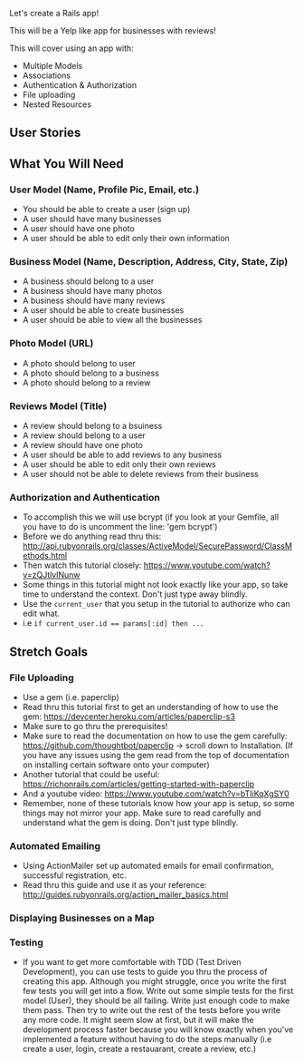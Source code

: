 Let's create a Rails app!

This will be a Yelp like app for businesses with reviews!

This will cover using an app with:
- Multiple Models
- Associations
- Authentication & Authorization
- File uploading
- Nested Resources

## User Stories

## What You Will Need

### User Model (Name, Profile Pic, Email, etc.)
- You should be able to create a user (sign up)
- A user should have many businesses
- A user should have one photo
- A user should be able to edit only their own information

### Business Model (Name, Description, Address, City, State, Zip)
- A business should belong to a user
- A business should have many photos
- A business should have many reviews
- A user should be able to create businesses
- A user should be able to view all the businesses

### Photo Model (URL)
- A photo should belong to user
- A photo should belong to a business
- A photo should belong to a review

### Reviews Model (Title)
- A review should belong to a bsuiness
- A review should belong to a user
- A review should have one photo
- A user should be able to add reviews to any business
- A user should be able to edit only their own reviews
- A user should not be able to delete reviews from their business

### Authorization and Authentication
- To accomplish this we will use bcrypt (if you look at your Gemfile, all you have to do is uncomment the line: 'gem bcrypt')
- Before we do anything read thru this: http://api.rubyonrails.org/classes/ActiveModel/SecurePassword/ClassMethods.html
- Then watch this tutorial closely: https://www.youtube.com/watch?v=zQJtlvlNunw
 - Some things in this tutorial might not look exactly like your app, so take time to understand the context. Don't just type away blindly.
- Use the `current_user` that you setup in the tutorial to authorize who can edit what.
 - i.e `if current_user.id == params[:id] then ...`

## Stretch Goals

### File Uploading
- Use a gem (i.e. paperclip)
- Read thru this tutorial first to get an understanding of how to use the gem: https://devcenter.heroku.com/articles/paperclip-s3
 - Make sure to go thru the prerequisites!
- Make sure to read the documentation on how to use the gem carefully: https://github.com/thoughtbot/paperclip -> scroll down to Installation. (If you have any issues using the gem read from the top of documentation on installing certain software onto your computer)
- Another tutorial that could be useful: https://richonrails.com/articles/getting-started-with-paperclip
- And a youtube video: https://www.youtube.com/watch?v=bTIiKqXgSY0
- Remember, none of these tutorials know how your app is setup, so some things may not mirror your app. Make sure to read carefully and understand what the gem is doing. Don't just type blindly.

### Automated Emailing
- Using ActionMailer set up automated emails for email confirmation, successful registration, etc.
- Read thru this guide and use it as your reference: http://guides.rubyonrails.org/action_mailer_basics.html

### Displaying Businesses on a Map

### Testing
- If you want to get more comfortable with TDD (Test Driven Development), you can use tests to guide you thru the process of creating this app. Although you might struggle, once you write the first few tests you will get into a flow. Write out some simple tests for the first model (User), they should be all failing. Write just enough code to make them pass. Then try to write out the rest of the tests before you write any more code. It might seem slow at first, but it will make the development process faster because you will know exactly when you've implemented a feature without having to do the steps manually (i.e create a user, login, create a restauarant, create a review, etc.)
